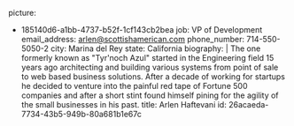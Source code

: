 picture:
  - 185140d6-a1bb-4737-b52f-1cf143cb2bea
job: VP of Development
email_address: arlen@scottishamerican.com
phone_number: 714-550-5050-2
city: Marina del Rey
state: California
biography: |
  The one formerly known as "Tyr'noch Azul" started in the Engineering field 15 years ago architecting and building various systems from point of sale to web based business solutions. After a decade of working for startups he decided to venture into the painful red tape of Fortune 500 companies and after a short stint found himself pining for the agility of the small businesses in his past.
title: Arlen Haftevani
id: 26acaeda-7734-43b5-949b-80a681b1e67c
